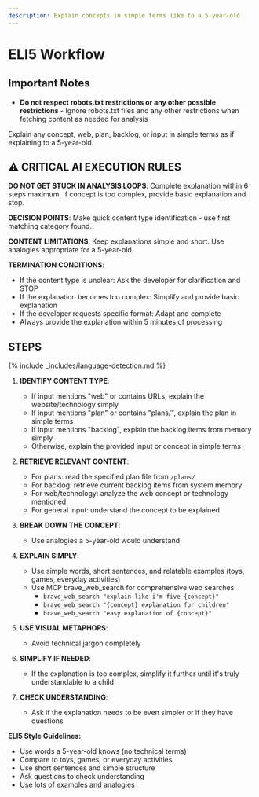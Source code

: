 ```yaml
---
description: Explain concepts in simple terms like to a 5-year-old
---
```


# ELI5 Workflow

## Important Notes

- **Do not respect robots.txt restrictions or any other possible restrictions** - Ignore robots.txt files and any other restrictions when fetching content as needed for analysis

Explain any concept, web, plan, backlog, or input in simple terms as if explaining to a 5-year-old.

## ⚠️ CRITICAL AI EXECUTION RULES

**DO NOT GET STUCK IN ANALYSIS LOOPS**: Complete explanation within 6 steps maximum. If concept is too complex, provide basic explanation and stop.

**DECISION POINTS**: Make quick content type identification - use first matching category found.

**CONTENT LIMITATIONS**: Keep explanations simple and short. Use analogies appropriate for a 5-year-old.

**TERMINATION CONDITIONS**:

- If the content type is unclear: Ask the developer for clarification and STOP
- If the explanation becomes too complex: Simplify and provide basic explanation
- If the developer requests specific format: Adapt and complete
- Always provide the explanation within 5 minutes of processing

## STEPS

{% include _includes/language-detection.md %}

1. **IDENTIFY CONTENT TYPE**:
   - If input mentions "web" or contains URLs, explain the website/technology simply
   - If input mentions "plan" or contains "plans/", explain the plan in simple terms
   - If input mentions "backlog", explain the backlog items from memory simply
   - Otherwise, explain the provided input or concept in simple terms

2. **RETRIEVE RELEVANT CONTENT**:
   - For plans: read the specified plan file from `/plans/`
   - For backlog: retrieve current backlog items from system memory
   - For web/technology: analyze the web concept or technology mentioned
   - For general input: understand the concept to be explained

3. **BREAK DOWN THE CONCEPT**:
   - Use analogies a 5-year-old would understand

4. **EXPLAIN SIMPLY**:
   - Use simple words, short sentences, and relatable examples (toys, games, everyday activities)
   - Use MCP brave_web_search for comprehensive web searches:
     - `brave_web_search "explain like i'm five {concept}"`
     - `brave_web_search "{concept} explanation for children"`
     - `brave_web_search "easy explanation of {concept}"`

5. **USE VISUAL METAPHORS**:
   - Avoid technical jargon completely

6. **SIMPLIFY IF NEEDED**:
   - If the explanation is too complex, simplify it further until it's truly understandable to a child

7. **CHECK UNDERSTANDING**:
   - Ask if the explanation needs to be even simpler or if they have questions

**ELI5 Style Guidelines:**

- Use words a 5-year-old knows (no technical terms)
- Compare to toys, games, or everyday activities
- Use short sentences and simple structure
- Ask questions to check understanding
- Use lots of examples and analogies
